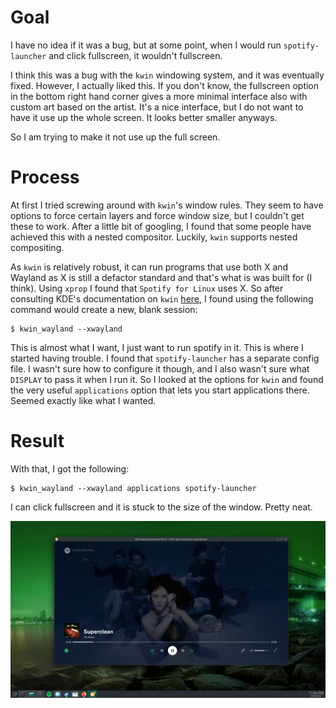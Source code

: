 # Goal

I have no idea if it was a bug, but at some point, when I would run `spotify-launcher` and click fullscreen, it wouldn't fullscreen.

I think this was a bug with the `kwin` windowing system, and it was eventually fixed. However, I actually liked this. If you don't know, the fullscreen option in the bottom right hand corner gives a more minimal interface also with custom art based on the artist. It's a nice interface, but I do not want to have it use up the whole screen. It looks better smaller anyways.

So I am trying to make it not use up the full screen.

# Process

At first I tried screwing around with `kwin`'s window rules. They seem to have options to force certain layers and force window size, but I couldn't get these to work. After a little bit of googling, I found that some people have achieved this with a nested compositor. Luckily, `kwin` supports nested compositing.

As `kwin` is relatively robust, it can run programs that use both X and Wayland as X is still a defactor standard and that's what is was built for (I think). Using `xprop` I found that `Spotify for Linux` uses X. So after consulting KDE's documentation on `kwin` [here](https://community.kde.org/KWin/Wayland#Why_not_a_new_Compositor?), I found using the following command would create a new, blank session:


```
$ kwin_wayland --xwayland
```

This is almost what I want, I just want to run spotify in it. This is where I started having trouble. I found that `spotify-launcher` has a separate config file. I wasn't sure how to configure it though, and I also wasn't sure what `DISPLAY` to pass it when I run it. So I looked at the options for `kwin` and found the very useful `applications` option that lets you start applications there. Seemed exactly like what I wanted.

# Result

With that, I got the following:
 
```
$ kwin_wayland --xwayland applications spotify-launcher

```
I can click fullscreen and it is stuck to the size of the window. Pretty neat.

![Playing Superclean in Spotify fullscreen mode but its not fullscreen](/kde/kwin/banger.png)
